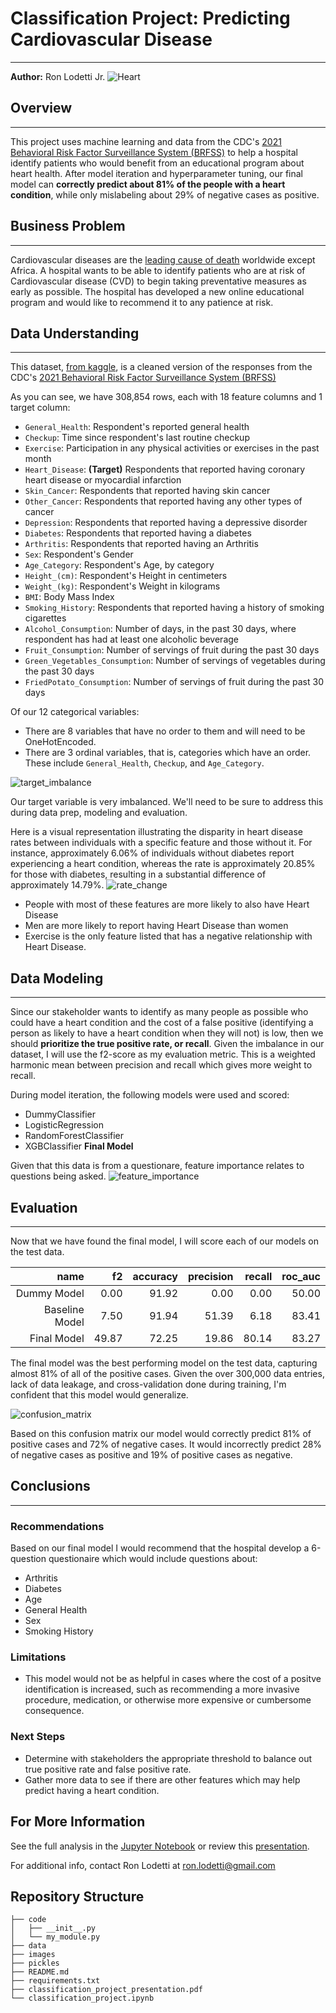 # Classification Project: Predicting Cardiovascular Disease
***

**Author:** Ron Lodetti Jr.
![Heart](./images/heart.jpeg)

## Overview
***
This project uses machine learning and data from the CDC's [2021 Behavioral Risk Factor Surveillance System (BRFSS)](https://www.cdc.gov/brfss/annual_data/annual_2021.html) to help a hospital identify patients who would benefit from an educational program about heart health. After model iteration and hyperparameter tuning, our final model can **correctly predict about 81% of the people with a heart condition**, while only mislabeling about 29% of negative cases as positive. 

## Business Problem
***
Cardiovascular diseases are the [leading cause of death](https://en.wikipedia.org/wiki/List_of_causes_of_death_by_rate) worldwide except Africa. A hospital wants to be able to identify patients who are at risk of Cardiovascular disease (CVD) to begin taking preventative measures as early as possible. The hospital has developed a new online educational program and would like to recommend it to any patience at risk. 

## Data Understanding
***
This dataset, [from kaggle](https://www.kaggle.com/datasets/alphiree/cardiovascular-diseases-risk-prediction-dataset), is a cleaned version of the responses from the CDC's [2021 Behavioral Risk Factor Surveillance System (BRFSS)](https://www.cdc.gov/brfss/annual_data/annual_2021.html)

As you can see, we have 308,854 rows, each with 18 feature columns and 1 target column:

* `General_Health`: Respondent's reported general health
* `Checkup`: Time since respondent's last routine checkup
* `Exercise`: Participation in any physical activities or exercises in the past month
* `Heart_Disease`: **(Target)** Respondents that reported having coronary heart disease or myocardial infarction
* `Skin_Cancer`: Respondents that reported having skin cancer
* `Other_Cancer`: Respondents that reported having any other types of cancer
* `Depression`: Respondents that reported having a depressive disorder
* `Diabetes`: Respondents that reported having a diabetes
* `Arthritis`: Respondents that reported having an Arthritis
* `Sex`: Respondent's Gender
* `Age_Category`: Respondent's Age, by category
* `Height_(cm)`: Respondent's Height in centimeters
* `Weight_(kg)`: Respondent's Weight in kilograms
* `BMI`: Body Mass Index
* `Smoking_History`: Respondents that reported having a history of smoking cigarettes
* `Alcohol_Consumption`: Number of days, in the past 30 days, where respondent has had at least one alcoholic beverage
* `Fruit_Consumption`: Number of servings of fruit during the past 30 days
* `Green_Vegetables_Consumption`: Number of servings of vegetables during the past 30 days
* `FriedPotato_Consumption`: Number of servings of fruit during the past 30 days

Of our 12 categorical variables:
* There are 8 variables that have no order to them and will need to be OneHotEncoded.
* There are 3 ordinal variables, that is, categories which have an order. These include `General_Health`, `Checkup`, and `Age_Category`.

![target_imbalance](./images/viz_1.jpg)

Our target variable is very imbalanced. We'll need to be sure to address this during data prep, modeling and evaluation.

Here is a visual representation illustrating the disparity in heart disease rates between individuals with a specific feature and those without it. For instance, approximately 6.06% of individuals without diabetes report experiencing a heart condition, whereas the rate is approximately 20.85% for those with diabetes, resulting in a substantial difference of approximately 14.79%.
![rate_change](./images/viz_2.jpg)
- People with most of these features are more likely to also have Heart Disease
- Men are more likely to report having Heart Disease than women
- Exercise is the only feature listed that has a negative relationship with Heart Disease.

## Data Modeling
***
Since our stakeholder wants to identify as many people as possible who could have a heart condition and the cost of a false positive (identifying a person as likely to have a heart condition when they will not) is low, then we should **prioritize the true positive rate, or recall**. Given the imbalance in our dataset, I will use the f2-score as my evaluation metric. This is a weighted harmonic mean between precision and recall which gives more weight to recall. 

During model iteration, the following models were used and scored:
- DummyClassifier
- LogisticRegression
- RandomForestClassifier
- XGBClassifier **Final Model**

Given that this data is from a questionare, feature importance relates to questions being asked.
![feature_importance](./images/feature_importance.png)

## Evaluation
***
Now that we have found the final model, I will score each of our models on the test data. 

|           name |    f2 | accuracy | precision | recall | roc_auc |
|---------------:|------:|---------:|----------:|-------:|--------:|
|    Dummy Model |  0.00 |    91.92 |      0.00 |   0.00 |   50.00 |
| Baseline Model |  7.50 |    91.94 |     51.39 |   6.18 |   83.41 |
|    Final Model | 49.87 |    72.25 |     19.86 |  80.14 |   83.27 |

The final model was the best performing model on the test data, capturing almost 81% of all of the positive cases. Given the over 300,000 data entries, lack of data leakage, and cross-validation done during training, I'm confident that this model would generalize. 

![confusion_matrix](./images/confusion_matrix.png)

Based on this confusion matrix our model would correctly predict 81% of positive cases and 72% of negative cases. It would incorrectly predict 28% of negative cases as positive and 19% of positive cases as negative. 

## Conclusions
***
### Recommendations
Based on our final model I would recommend that the hospital develop a 6-question questionaire which would include questions about:
- Arthritis
- Diabetes
- Age
- General Health
- Sex
- Smoking History
### Limitations
- This model would not be as helpful in cases where the cost of a positve identification is increased, such as recommending a more invasive procedure, medication, or otherwise more expensive or cumbersome consequence.   
### Next Steps
- Determine with stakeholders the appropriate threshold to balance out true positive rate and false positive rate.
- Gather more data to see if there are other features which may help predict having a heart condition.

## For More Information

See the full analysis in the [Jupyter Notebook](./classification_project.ipynb) or review this [presentation](./classification_project_presentation.pdf).

For additional info, contact Ron Lodetti at [ron.lodetti@gmail.com](mailto:ron.lodetti@gmail.com)

## Repository Structure

```
├── code
│   ├── __init__.py
│   └── my_module.py
├── data
├── images
├── pickles
├── README.md
├── requirements.txt
├── classification_project_presentation.pdf
└── classification_project.ipynb


```


```python

```
